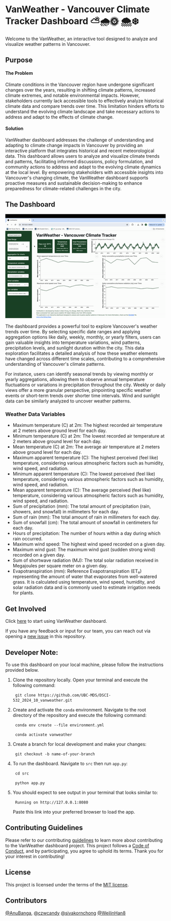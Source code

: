# VanWeather - Vancouver Climate Tracker Dashboard ⛅🌧️🌞 🌨️❄️

Welcome to the VanWeather, an interactive tool designed to analyze and visualize weather patterns in Vancouver.
## Purpose 

#### The Problem
Climate conditions in the Vancouver region have undergone significant changes over the years, resulting in shifting climate patterns, increased climate extremes, and notable environmental impacts. However, stakeholders currently lack accessible tools to effectively analyze historical climate data and compare trends over time. This limitation hinders efforts to understand the evolving climate landscape and take necessary actions to address and adapt to the effects of climate change.

#### Solution
VanWeather dashboard addresses the challenge of understanding and adapting to climate change impacts in Vancouver by providing an interactive platform that integrates historical and recent meteorological data. This dashboard allows users to analyze and visualize climate trends and patterns, facilitating informed discussions, policy formulation, and community actions to address and adapt to the evolving climate dynamics at the local level. By empowering stakeholders with accessible insights into Vancouver's changing climate, the VanWeather dashboard supports proactive measures and sustainable decision-making to enhance preparedness for climate-related challenges in the city.

## The Dashboard
<img src="img/demo.gif" width="1000"/>

The dashboard provides a powerful tool to explore Vancouver's weather trends over time. By selecting specific date ranges and applying aggregation options like daily, weekly, monthly, or yearly filters, users can gain valuable insights into temperature variations, wind patterns, precipitation levels, and sunlight duration within the city. This data exploration facilitates a detailed analysis of how these weather elements have changed across different time scales, contributing to a comprehensive understanding of Vancouver's climate patterns.

For instance, users can identify seasonal trends by viewing monthly or yearly aggregations, allowing them to observe annual temperature fluctuations or variations in precipitation throughout the city. Weekly or daily views offer a more granular perspective, pinpointing specific weather events or short-term trends over shorter time intervals. Wind and sunlight data can be similarly analyzed to uncover weather patterns.

### Weather Data Variables
- Maximum temperature (C) at 2m: The highest recorded air temperature at 2 meters above ground level for each day.
- Minimum temperature (C) at 2m: The lowest recorded air temperature at 2 meters above ground level for each day.
- Mean temperature (C) at 2m: The average air temperature at 2 meters above ground level for each day.
- Maximum apparent temperature (C): The highest perceived (feel like) temperature,  considering various atmospheric factors such as humidity, wind speed, and radiation.
- Minimum apparent temperature (C): The lowest perceived (feel like) temperature, considering various atmospheric factors such as humidity, wind speed, and radiation.
- Mean apparent temperature (C): The average perceived (feel like) temperature,  considering various atmospheric factors such as humidity, wind speed, and radiation.
- Sum of precipitation (mm): The total amount of precipitation (rain, showers, and snowfall) in millimeters for each day.
- Sum of rain (mm): The total amount of rain in millimeters for each day.
- Sum of snowfall (cm): The total amount of snowfall in centimeters for each day.
- Hours of precipitation: The number of hours within a day during which rain occurred.
- Maximum wind speed: The highest wind speed recorded on a given day.
- Maximum wind gust: The maximum wind gust (sudden strong wind) recorded on a given day.
- Sum of shortwave radiation (MJ): The total solar radiation received in Megajoules per square meter on a given day.
- Evapotranspiration (mm): Reference Evapotranspiration (ET₀) representing the amount of water that evaporates from well-watered grass. It is calculated using temperature, wind speed, humidity, and solar radiation data and is commonly used to estimate irrigation needs for plants.


## Get Involved
Click [here](https://dsci-532-2024-10-vanweather.onrender.com/) to start using VanWeather dashboard.

If you have any feedback or input for our team, you can reach out via opening a [new issue](https://github.com/UBC-MDS/DSCI-532_2024_10_vanweather/issues/new) in this repository.

## Developer Note:
To use this dashboard on your local machine, please follow the instructions provided below.
1. Clone the repository locally. Open your terminal and execute the following command:

    ```console
     git clone https://github.com/UBC-MDS/DSCI-532_2024_10_vanweather.git
    ```

2. Create and activate the `conda` environment. Navigate to the root directory of the repository and execute the following command:
    ```console
     conda env create --file environment.yml
    ```

    ```console
     conda activate vanweather
    ```

3. Create a branch for local development and make your changes:

    ```console
     git checkout -b name-of-your-branch
    ```

4. To run the dashboard. Navigate to `src` then run `app.py`: 

    ```console
     cd src
    ```

    ```console
     python app.py
    ```
5. You should expect to see output in your terminal that looks similar to:
    ```console
     Running on http://127.0.0.1:8080 
    ```
    Paste this link into your preferred browser to load the app.

## Contributing Guidelines
Please refer to our contributing [guidelines](https://github.com/UBC-MDS/DSCI-532_2024_10_vanweather/blob/main/CONTRIBUTING.md) to learn more about contributing to the VanWeather dashboard project. This project follows a [Code of Conduct](https://github.com/UBC-MDS/DSCI-532_2024_10_vanweather/blob/main/CODE_OF_CONDUCT.md), and by participating, you agree to uphold its terms. Thank you for your interest in contributing!

## License
This project is licensed under the terms of the [MIT license](https://github.com/UBC-MDS/DSCI-532_2024_10_vanweather/blob/main/LICENSE).

## Contributors
[@AnuBanga](https://github.com/AnuBanga), [@czwcandy](https://github.com/czwcandy) [@sivakornchong](https://github.com/sivakornchong) [@WeilinHan8](https://github.com/WeilinHan8)